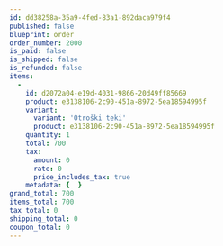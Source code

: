 ```yaml
---
id: dd38258a-35a9-4fed-83a1-892daca979f4
published: false
blueprint: order
order_number: 2000
is_paid: false
is_shipped: false
is_refunded: false
items:
  -
    id: d2072a04-e19d-4031-9866-20d49ff85669
    product: e3138106-2c90-451a-8972-5ea18594995f
    variant:
      variant: 'Otroški teki'
      product: e3138106-2c90-451a-8972-5ea18594995f
    quantity: 1
    total: 700
    tax:
      amount: 0
      rate: 0
      price_includes_tax: true
    metadata: {  }
grand_total: 700
items_total: 700
tax_total: 0
shipping_total: 0
coupon_total: 0
---
```

